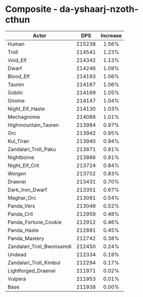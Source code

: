 # Composite - da-yshaarj-nzoth-cthun
| Actor | DPS | Increase |
|---|:---:|:---:|
|Human|215238|1.56%|
|Troll|214541|1.23%|
|Void_Elf|214342|1.13%|
|Dwarf|214246|1.09%|
|Blood_Elf|214193|1.06%|
|Tauren|214187|1.06%|
|Goblin|214169|1.05%|
|Gnome|214147|1.04%|
|Night_Elf_Haste|214130|1.03%|
|Mechagnome|214088|1.01%|
|Highmountain_Tauren|213984|0.97%|
|Orc|213942|0.95%|
|Kul_Tiran|213940|0.94%|
|Zandalari_Troll_Paku|213871|0.91%|
|Nightborne|213866|0.91%|
|Night_Elf_Crit|213724|0.84%|
|Worgen|213702|0.83%|
|Draenei|213431|0.70%|
|Dark_Iron_Dwarf|213351|0.67%|
|Maghar_Orc|213091|0.54%|
|Panda_Vers|213048|0.52%|
|Panda_Crit|212959|0.48%|
|Panda_Fortune_Cookie|212912|0.46%|
|Panda_Haste|212891|0.45%|
|Panda_Mastery|212742|0.38%|
|Zandalari_Troll_Bwonsamdi|212450|0.24%|
|Undead|212334|0.19%|
|Zandalari_Troll_Kimbul|212294|0.17%|
|Lightforged_Draenei|211971|0.02%|
|Vulpera|211953|0.01%|
|Base|211938|0.00%|
